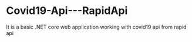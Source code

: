# Covid19-Api---RapidApi
It is a basic .NET core web application working with covid19 api from rapid api
